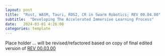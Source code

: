 ```yaml
---
layout: post
title:  "Rust, WASM, Tauri, ROS2, CR in Swarm Robotics; REV 00.04.00"
subtitle:  "Developing The Accelerated Immersive Learning Process"
date:   2024-03-01 4:26:00
categories: template
---
```



Place holder ... will be revised/refactored based on copy of final edited version of [REV 00.03.00](https://azynch.github.io/template/2024/03/01/00.03.00-real-time-fault-tolerance.html)
